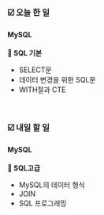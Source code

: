 ### ☑️  오늘 한 일
#### MySQL
<strong>📌 SQL 기본</strong>
  - SELECT문
  - 데이터 변경을 위한 SQL문
  - WITH절과 CTE

<br>

### ☑️  내일 할 일
#### MySQL
<strong>📌 SQL고급</strong>
  - MySQL의 데이터 형식
  - JOIN
  - SQL 프로그래밍